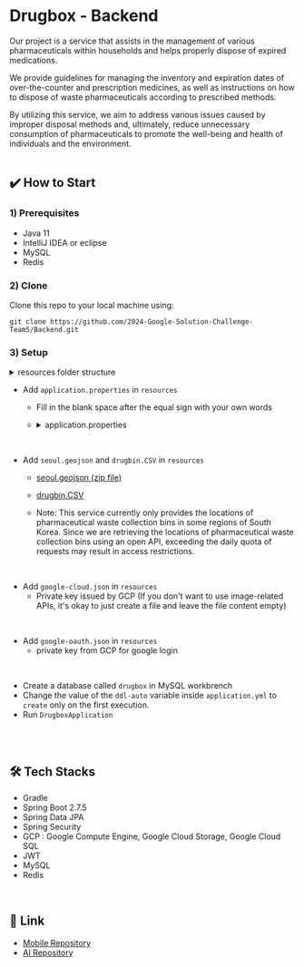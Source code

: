 # Drugbox - Backend
Our project is a service that assists in the management of various pharmaceuticals within households and helps properly dispose of expired medications.

We provide guidelines for managing the inventory and expiration dates of over-the-counter and prescription medicines, as well as instructions on how to dispose of waste pharmaceuticals according to prescribed methods.

By utilizing this service, we aim to address various issues caused by improper disposal methods and, ultimately, reduce unnecessary consumption of pharmaceuticals to promote the well-being and health of individuals and the environment.
<br/><br/>

## ✔️ How to Start
### 1) Prerequisites
* Java 11
* IntelliJ IDEA or eclipse
* MySQL
* Redis

### 2) Clone
Clone this repo to your local machine using:  
```
git clone https://github.com/2024-Google-Solution-Challenge-Team5/Backend.git
```
### 3) Setup

<details><summary>resources folder structure </summary> 


![image](https://github.com/2024-Google-Solution-Challenge-Team5/Backend/assets/101239440/4069a702-d458-4cbe-b85d-3734b06e610b)
</details>




- Add `application.properties` in `resources`
  - Fill in the blank space after the equal sign with your own words
  - <details><summary>application.properties </summary> 

    ```
    # database
    application.spring.datasource.url=jdbc:mysql://localhost:3306/drugbox?createDatabaseIfNotExist=true&characterEncoding=UTF-8
    application.spring.datasource.username=
    application.spring.datasource.password=

    # GCP
    application.spring.cloud.gcp.storage.credentials.location=classpath:google-cloud.json
    application.spring.cloud.gcp.storage.project-id=
    application.spring.cloud.gcp.storage.bucket=
    application.spring.cloud.gcp.geocodingAPI=

    # Oauth - google
    spring.security.oauth2.client.registration.google.client-id=
    spring.security.oauth2.client.registration.google.client-secret=
    spring.security.oauth2.client.registration.google.redirect-uri=http://localhost:8080/auth/redirect/google

    # Drug Database
    application.spring.api.url=http://apis.data.go.kr/1471000/DrbEasyDrugInfoService/getDrbEasyDrugList
    application.spring.api.key=rsbkswEZaOZIDED3uNDy6FGvvXfmixuSLvKgzRWPIrzgqRjyHrYOrMnuNdh00HkHnBnqYOwpDjlqiklnucfJog%3D%3D

    # jwt 
    application.jwt.secret=
    application.jwt.secret_refresh=
    application.jwt.access_token.duration=
    application.jwt.refresh_token.duration=

    # redis
    spring.data.redis.host=localhost
    spring.data.redis.port=6379

    ```
    </details>
<br/>

- Add `seoul.geojson` and `drugbin.CSV` in `resources`
  - [seoul.geojson (zip file)](https://github.com/2024-Google-Solution-Challenge-Team5/Backend/files/14396826/seoul_geojson.zip)
  - [drugbin.CSV](https://github.com/2024-Google-Solution-Challenge-Team5/Backend/files/14396814/drugbin.CSV)


  - Note: This service currently only provides the locations of pharmaceutical waste collection bins in some regions of South Korea. Since we are retrieving the locations of pharmaceutical waste collection bins using an open API, exceeding the daily quota of requests may result in access restrictions.

<br/>

- Add `google-cloud.json` in `resources`
  - Private key issued by GCP (If you don't want to use image-related APIs, it's okay to just create a file and leave the file content empty)

<br/>

- Add `google-oauth.json` in `resources`
  - private key from GCP for google login

<br/>

- Create a database called `drugbox` in MySQL workbrench
- Change the value of the `ddl-auto` variable inside `application.yml` to `create` only on the first execution.
- Run `DrugboxApplication`
<br/>
<br/>

## 🛠 Tech Stacks
- Gradle
- Spring Boot 2.7.5
- Spring Data JPA
- Spring Security
- GCP : Google Compute Engine, Google Cloud Storage, Google Cloud SQL
- JWT
- MySQL
- Redis


<br/>

## 📎 Link
- [Mobile Repository](https://github.com/2024-Google-Solution-Challenge-Team5/mobile-ios-native)
- [AI Repository](https://github.com/2024-Google-Solution-Challenge-Team5/AI-MLDL)